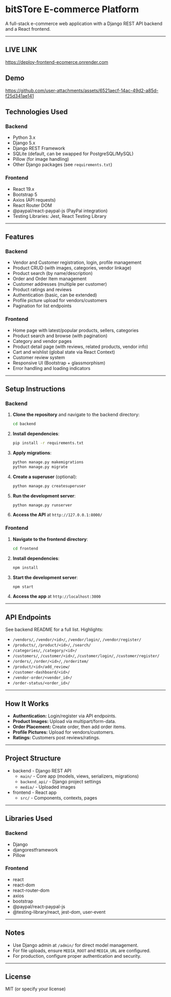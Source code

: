 # bitSTore E-commerce Platform

A full-stack e-commerce web application with a Django REST API backend and a React frontend.

---

## LIVE LINK
https://deploy-frontend-ecomerce.onrender.com


## Demo


https://github.com/user-attachments/assets/6521aecf-14ac-49d2-a85d-f25d341ae141




## Technologies Used

### Backend
- Python 3.x
- Django 5.x
- Django REST Framework
- SQLite (default, can be swapped for PostgreSQL/MySQL)
- Pillow (for image handling)
- Other Django packages (see `requirements.txt`)

### Frontend
- React 19.x
- Bootstrap 5
- Axios (API requests)
- React Router DOM
- @paypal/react-paypal-js (PayPal integration)
- Testing Libraries: Jest, React Testing Library

---

## Features

### Backend
- Vendor and Customer registration, login, profile management
- Product CRUD (with images, categories, vendor linkage)
- Product search (by name/description)
- Order and Order Item management
- Customer addresses (multiple per customer)
- Product ratings and reviews
- Authentication (basic, can be extended)
- Profile picture upload for vendors/customers
- Pagination for list endpoints

### Frontend
- Home page with latest/popular products, sellers, categories
- Product search and browse (with pagination)
- Category and vendor pages
- Product detail page (with reviews, related products, vendor info)
- Cart and wishlist (global state via React Context)
- Customer review system
- Responsive UI (Bootstrap + glassmorphism)
- Error handling and loading indicators

---

## Setup Instructions

### Backend

1. **Clone the repository** and navigate to the backend directory:
   ```sh
   cd backend
   ```

2. **Install dependencies**:
   ```sh
   pip install -r requirements.txt
   ```

3. **Apply migrations**:
   ```sh
   python manage.py makemigrations
   python manage.py migrate
   ```

4. **Create a superuser** (optional):
   ```sh
   python manage.py createsuperuser
   ```

5. **Run the development server**:
   ```sh
   python manage.py runserver
   ```

6. **Access the API** at `http://127.0.0.1:8000/`

### Frontend

1. **Navigate to the frontend directory**:
   ```sh
   cd frontend
   ```

2. **Install dependencies**:
   ```sh
   npm install
   ```

3. **Start the development server**:
   ```sh
   npm start
   ```

4. **Access the app** at `http://localhost:3000`

---

## API Endpoints

See backend README for a full list. Highlights:
- `/vendors/`, `/vendor/<id>/`, `/vendor/login/`, `/vendor/register/`
- `/products/`, `/product/<id>/`, `/search/`
- `/categories/`, `/category/<id>/`
- `/customers/`, `/customer/<id>/`, `/customer/login/`, `/customer/register/`
- `/orders/`, `/order/<id>/`, `/orderitem/`
- `/product/<id>/add_review/`
- `/customer-dashboard/<id>/`
- `/vendor-order/<vendor_id>/`
- `/order-status/<order_id>/`

---

## How It Works

- **Authentication:** Login/register via API endpoints.
- **Product Images:** Upload via multipart/form-data.
- **Order Placement:** Create order, then add order items.
- **Profile Pictures:** Upload for vendors/customers.
- **Ratings:** Customers post reviews/ratings.

---

## Project Structure

- backend - Django REST API
  - `main/` - Core app (models, views, serializers, migrations)
  - `backend_api/` - Django project settings
  - `media/` - Uploaded images
- frontend - React app
  - `src/` - Components, contexts, pages

---

## Libraries Used

### Backend
- Django
- djangorestframework
- Pillow

### Frontend
- react
- react-dom
- react-router-dom
- axios
- bootstrap
- @paypal/react-paypal-js
- @testing-library/react, jest-dom, user-event

---

## Notes

- Use Django admin at `/admin/` for direct model management.
- For file uploads, ensure `MEDIA_ROOT` and `MEDIA_URL` are configured.
- For production, configure proper authentication and security.

---

## License

MIT (or specify your license)
